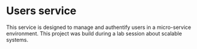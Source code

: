 # Users service

This service is designed to manage and authentify users in a micro-service environment.
This project was build during a lab session about scalable systems.

